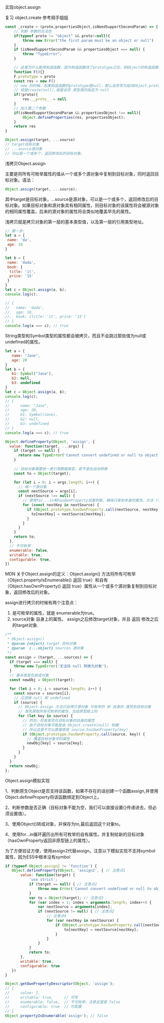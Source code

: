 实现object.assign

复习 object.create
参考纲手姐姐

```js
const _create = (proto,propertiesObject,isNeedSupportSecondParam) => {
    // 判断 参数的合法性
    if(typeof proto != "object" && proto!=null){
        throw new Error("the first param must be an object or null")
    } 
    if (isNeedSupportSecondParam && propertiesObject === null) {
        throw "TypeError";
    }

    // 这里为什么能用构造函数，因为构造函数改了prototype之后，和Object的构造函数没有不同
    function F(){}
    F.prototype = proto
    const res = new F()
    // new 的时候，如果构造函数的prototype是null，那么会改写为指向Object.prototype
    // 但是create(null),就是会将 原型真的指定为 null
    if(!proto){
        res.__proto__ = null
    }
    // 加入第二个参数
    if(isNeedSupportSecondParam && propertiesObject !== null){
        Object.defineProperties(res, propertiesObject);
    }
    return res
}
```

```js
Object.assign(target, ...source)
// target目标对象
// ...source源对象
// 可以是一个或多个，返回修改后的目标对象。
```

浅拷贝Object.assign

主要是将所有可枚举属性的值从一个或多个源对象中复制到目标对象，同时返回目标对象。语法：

```js
Object.assign(target, ...source);
```

其中target是目标对象，...source是源对象，可以是一个或多个，返回修改后的目标对象。如果目标对象和源对象具有相同属性，则目标对象的该属性将会被源对象的相同属性覆盖，后来的源对象的属性将会类似地覆盖早先的属性。

浅拷贝就是拷贝对象的第一层的基本类型值，以及第一层的引用类型地址。

```js
// 第一步:
let a = {
 name: 'da',
 age: 18
}

let b = {
 name: 'dada',
 book: {
  title: 'it',
  price: '15'
 }
}
let c = Object.assign(a, b);
console.log(c);

// {
//   name: 'dada',
//.  age: 18,
//.  book: {title: 'it', price: '15'}
// }
console.log(a === c); // true
```

String类型和Symbol类型的属性都会被拷贝，而且不会跳过那些值为null或undefined的属性。

```js
let a = {
   name: "Jane",
   age: 20
}
let b = {
   b1: Symbol("Jane"),
   b2: null,
   b3: undefined
}
let c = Object.assign(a, b);
console.log(c);
// {
//     name: "Jane",
//     age: 20,
//     b1: Symbol(Jane),
//     b2: null,
//     b3: undefined
// } 
console.log(a === c); // true
```


```js
Object.defineProperty(Object, 'assign', {
  value: function(target, ...args) {
    if (target == null) {
      return new TypeError('Cannot convert undefined or null to object');
    }
    
    // 目标对象需要统一是引用数据类型，若不是会自动转换
    const to = Object(target);

    for (let i = 0; i < args.length; i++) {
      // 每一个源对象
      const nextSource = args[i];
      if (nextSource !== null) {
        // 使用for...in和hasOwnProperty双重判断，确保只拿到本身的属性、方法（不包含继承的）
        for (const nextKey in nextSource) {
          if (Object.prototype.hasOwnProperty.call(nextSource, nextKey)) {
            to[nextKey] = nextSource[nextKey];
          }
        }
      }
    }
    return to;
  },
  // 不可枚举
  enumerable: false,
  writable: true,
  configurable: true,
})
```

MDN 关于Object.assign的定义：Object.assign() 方法将所有可枚举（Object.propertyIsEnumerable() 返回 true）和自有（Object.hasOwnProperty() 返回 true）属性从一个或多个源对象复制到目标对象，返回修改后的对象。

assign进行拷贝的时候有两个注意点：

1. 是可枚举的属性，就是 enumerable为true。 
2. source对象 自身上的属性。
assign之后修改target对象，并且 返回 修改之后的target对象.

```js
/**
 * Object.assign()
 * @param {object} target 目标对象
 * @param  {...object} sources 源对象
 */
const assign = (target, ...sources) => {
  if (target === null) {
    throw new TypeError('无法将 null 转换为对象');
  }
  // 基本类型包装成对象
  const newObj = Object(target);

  for (let i = 0; i < sources.length; i++) {
    const source = sources[i];
    // 过滤掉 null 和 undefined
    if (source) {
      // Object.assign 方法只会拷贝源对象 可枚举的 和 自身的 属性到目标对象
      // 首先获取所有可枚举的属性，包括原型链上的
      for (let key in source) {
        // 然后，检查是否在目标对象的自身的属性
        // 由于目标对象可能是由 Object.create(null) 构建
        // 所以这里不可以直接使用 source.hasOwnProperty(key)
        if (Object.prototype.hasOwnProperty.call(source, key)) {
          // 覆盖目标对象中的属性
          newObj[key] = source[key];
        }
      }
    }
  }
  return newObj;
};
```



Object.assign模拟实现

1、判断原生Object是否支持该函数，如果不存在的话创建一个函数assign,并使用Object.defineProperty将该函数绑定到Object上。

2、判断参数是否正确（目标对象不能为空，我们可以直接设置{}传递进去，但必须设置值）。

3、使用Object()转成对象，并保存为to,最后返回这个对象to。

4、使用for...in循环遍历出所有可枚举的自有属性。并复制给新的目标对象（hasOwnProperty返回非原型链上的属性）。

为了方便验证方便，使用assign2代替assign，注意以下模拟实现不支持symbol属性，因为ES5中根本没有symbol

```js
if (typeof Object.assign2 != 'function') {
   Object.defineProperty(Object, 'assign2', { // 注意点1
       value: function(target) {
           'use strict';
           if (target == null) { // 注意点2
               throw new Error('Cannot convert undefined or null to object');
           }
           var to = Object(target); // 注意点3
           for (var index = 1; index < arguments.length; index++) {
               var nextSource = arguments[index];
               if (nextSource != null) { // 注意点2
                   // 注意点4
                   for (var nextKey in nextSource) {
                       if (Object.prototype.hasOwnProperty.call(nextSource, nextKey)) {
                           to[nextKey] = nextSource[nextKey];
                       }
                   }
               }
           }
           return to;
       },
       writable: true,
       configurable: true
   })
}
```

```js
Object.getOwnPropertyDescriptor(Object, 'assign');
// {
//     value: ƒ, 
//     writable: true,     // 可写
//     enumerable: false,  // 不可枚举，注意这里是 false
//     configurable: true  // 可配置
// }
Object.propertyIsEnumerable('assign'); // false
```











